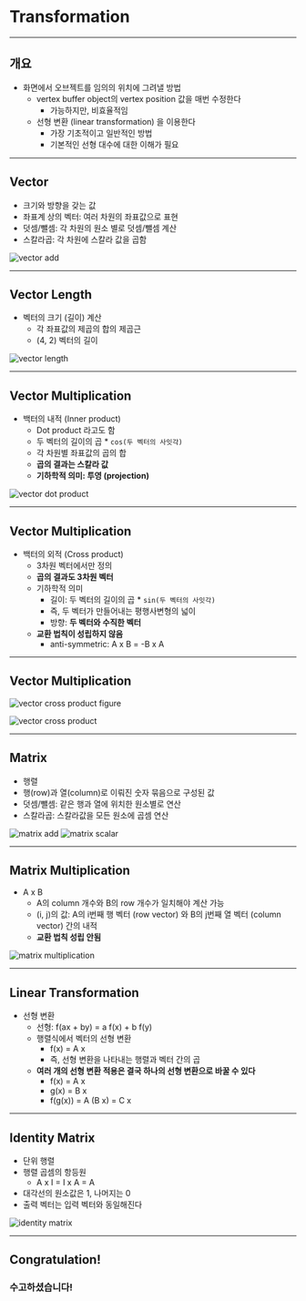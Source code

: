 # Transformation

---

## 개요

- 화면에서 오브젝트를 임의의 위치에 그려낼 방법
  - vertex buffer object의 vertex position 값을 매번 수정한다
    - 가능하지만, 비효율적임
  - 선형 변환 (linear transformation) 을 이용한다 
    - 가장 기초적이고 일반적인 방법
    - 기본적인 선형 대수에 대한 이해가 필요

---

## Vector

- 크기와 방향을 갖는 값
- 좌표계 상의 벡터: 여러 차원의 좌표값으로 표현
- 덧셈/뺄셈: 각 차원의 원소 별로 덧셈/뺄셈 계산
- 스칼라곱: 각 차원에 스칼라 값을 곱함

![vector add](/opengl_course/note/images/07_vector_add.png)

---

## Vector Length

- 벡터의 크기 (길이) 계산
  - 각 좌표값의 제곱의 합의 제곱근
  - (4, 2) 벡터의 길이

![vector length](/opengl_course/note/images/07_vector_length.png)

---

## Vector Multiplication

- 백터의 내적 (Inner product)
  - Dot product 라고도 함
  - 두 벡터의 길이의 곱 * `cos(두 벡터의 사잇각)`
  - 각 차원별 좌표값의 곱의 합
  - **곱의 결과는 스칼라 값**
  - **기하학적 의미: 투영 (projection)**

![vector dot product](/opengl_course/note/images/07_vector_dot_product.png)

---

## Vector Multiplication

- 백터의 외적 (Cross product)
  - 3차원 벡터에서만 정의
  - **곱의 결과도 3차원 벡터**
  - 기하학적 의미
    - 길이: 두 벡터의 길이의 곱 * `sin(두 벡터의 사잇각)`
    - 즉, 두 벡터가 만들어내는 평행사변형의 넓이
    - 방향: **두 벡터와 수직한 벡터**
  - **교환 법칙이 성립하지 않음**
    - anti-symmetric: A x B = -B x A

---

## Vector Multiplication

![vector cross product figure](/opengl_course/note/images/07_vector_cross_product_figure.png)

![vector cross product](/opengl_course/note/images/07_vector_cross_product.png)

---

## Matrix

- 행렬
- 행(row)과 열(column)로 이뤄진 숫자 묶음으로 구성된 값
- 덧셈/뺄셈: 같은 행과 열에 위치한 원소별로 연산
- 스칼라곱: 스칼라값을 모든 원소에 곱셈 연산

![matrix add](/opengl_course/note/images/07_matrix_add.png)
![matrix scalar](/opengl_course/note/images/07_matrix_scalar.png)

---

## Matrix Multiplication

- A x B
  - A의 column 개수와 B의 row 개수가 일치해야 계산 가능
  - (i, j)의 값: A의 i번째 행 벡터 (row vector) 와
    B의 j번째 열 벡터 (column vector) 간의 내적
  - **교환 법칙 성립 안됨**

![matrix multiplication](/opengl_course/note/images/07_matrix_multiplication.png)

---

## Linear Transformation

- 선형 변환
  - 선형: f(ax + by) = a f(x) + b f(y)
  - 행렬식에서 벡터의 선형 변환
    - f(x) = A x
    - 즉, 선형 변환을 나타내는 행렬과 벡터 간의 곱
  - **여러 개의 선형 변환 적용은 결국 하나의 선형 변환으로 바꿀 수 있다**
    - f(x) = A x
    - g(x) = B x
    - f(g(x)) = A (B x) = C x

---

## Identity Matrix

- 단위 행렬
- 행렬 곱셈의 항등원
  - A x I = I x A = A
- 대각선의 원소값은 1, 나머지는 0
- 출력 벡터는 입력 벡터와 동일해진다

![identity matrix](/opengl_course/note/images/07_identity_matrix.png)

---

## Congratulation!
### 수고하셨습니다!

